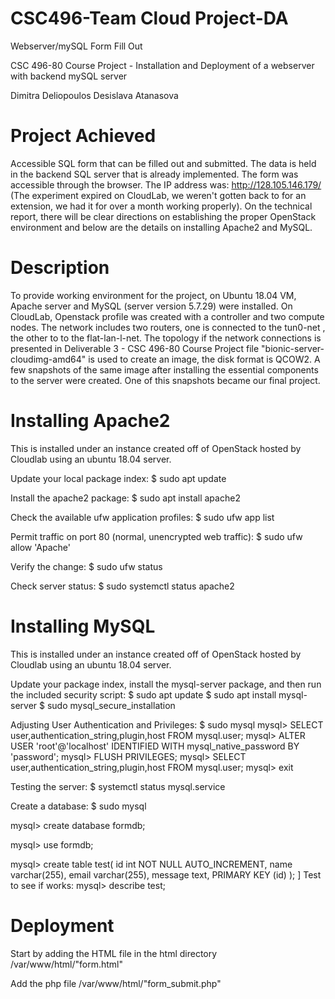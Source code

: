 # CSC496-Team Cloud Project-DA

Webserver/mySQL Form Fill Out

CSC 496-80 Course Project - Installation and Deployment of a webserver with backend mySQL server
 

Dimitra Deliopoulos
Desislava Atanasova


# Project Achieved
Accessible SQL form that can be filled out and submitted. The data is held in the backend SQL server that is already implemented. 
The form was accessible through the browser. The IP address was: http://128.105.146.179/ (The experiment expired on CloudLab, we weren't gotten back to for an extension, we had it for over a month working properly). On the technical report, there will be clear directions on establishing the proper OpenStack environment and below are the details on installing Apache2 and MySQL.

# Description
To provide working environment for the project, on Ubuntu 18.04 VM, Apache server and MySQL (server version 5.7.29) were installed. 
On CloudLab, Openstack profile was created with a controller and two compute nodes. The network includes two routers, one is connected to the tun0-net , the other to to the flat-lan-l-net. The topology if the network connections is presented in Deliverable 3 - CSC 496-80 Course Project file "bionic-server-cloudimg-amd64" is used to create an image, the disk format is QCOW2. A few snapshots of the same image after installing the essential components to the server were created. One of this snapshots became our final project.

# Installing Apache2
This is installed under an instance created off of OpenStack hosted by Cloudlab using an ubuntu 18.04 server.

Update your local package index: 
 $ sudo apt update
 
Install the apache2 package: 
 $ sudo apt install apache2
 
Check the available ufw application profiles:
 $ sudo ufw app list
  
Permit traffic on port 80 (normal, unencrypted web traffic):
 $ sudo ufw allow 'Apache'
 
Verify the change:
 $ sudo ufw status
 
Check server status:
 $ sudo systemctl status apache2
 

# Installing MySQL
This is installed under an instance created off of OpenStack hosted by Cloudlab using an ubuntu 18.04 server.

Update your package index, install the mysql-server package, and then run the included security script:
 $ sudo apt update
 $ sudo apt install mysql-server
 $ sudo mysql_secure_installation
 
Adjusting User Authentication and Privileges:
 $ sudo mysql
 mysql> SELECT user,authentication_string,plugin,host FROM mysql.user;
 mysql> ALTER USER 'root'@'localhost' IDENTIFIED WITH mysql_native_password BY 'password';
 mysql> FLUSH PRIVILEGES;
 mysql> SELECT user,authentication_string,plugin,host FROM mysql.user;
 mysql> exit
  
Testing the server:
 $ systemctl status mysql.service
 
Create a database:
 $ sudo mysql
 
 mysql> create database formdb;
 
 mysql> use formdb;
 
 mysql> create table test(
    id int NOT NULL AUTO_INCREMENT,
    name varchar(255),
    email varchar(255),
    message text,
    PRIMARY KEY (id)
); ]
Test to see if works:
 mysql> describe test; 
 
# Deployment
Start by adding the HTML file in the html directory
 /var/www/html/"form.html"
 
Add the php file
 /var/www/html/"form_submit.php"
 
 
 
